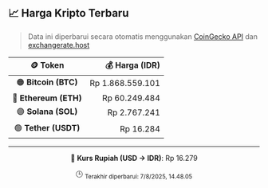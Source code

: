 

<!-- HARGA_KRIPTO -->
## 📈 Harga Kripto Terbaru

> Data ini diperbarui secara otomatis menggunakan [CoinGecko API](https://www.coingecko.com/) dan [exchangerate.host](https://exchangerate.host/)

<div align="center">

| 🪙 Token | 💰 Harga (IDR) |
|:------:|---------------:|
| 🟠 **Bitcoin (BTC)**   | Rp 1.868.559.101 |
| 🔵 **Ethereum (ETH)**  | Rp 60.249.484 |
| 🟣 **Solana (SOL)**    | Rp 2.767.241 |
| 🟢 **Tether (USDT)**   | Rp 16.284 |

---

💱 **Kurs Rupiah (USD → IDR)**: Rp 16.279

🕒 <sub>Terakhir diperbarui: 7/8/2025, 14.48.05</sub>

</div>
<!-- /HARGA_KRIPTO -->